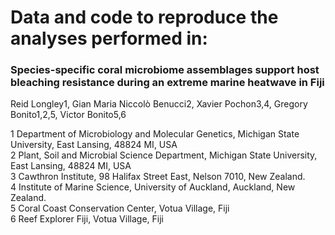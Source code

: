 # Data and code to reproduce the analyses performed in:

### **Species-specific coral microbiome assemblages support host bleaching resistance during an extreme marine heatwave in Fiji** <br>

Reid Longley1, Gian Maria Niccolò Benucci2, Xavier Pochon3,4, Gregory Bonito1,2,5, Victor Bonito5,6 <br>

1 Department of Microbiology and Molecular Genetics, Michigan State University, East Lansing, 48824 MI, USA<br>
2 Plant, Soil and Microbial Science Department, Michigan State University, East Lansing, 48824 MI, USA<br>
3 Cawthron Institute, 98 Halifax Street East, Nelson 7010, New Zealand.<br>
4 Institute of Marine Science, University of Auckland, Auckland, New Zealand.<br>
5 Coral Coast Conservation Center, Votua Village, Fiji<br>
6 Reef Explorer Fiji, Votua Village, Fiji<br>
